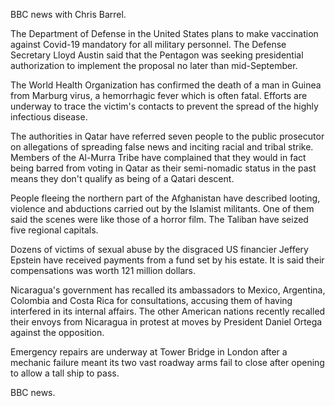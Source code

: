 BBC news with Chris Barrel.

The Department of Defense in the United States plans to make vaccination against Covid-19 mandatory for all military personnel. The Defense Secretary Lloyd Austin said that the Pentagon was seeking presidential authorization to implement the proposal no later than mid-September.

The World Health Organization has confirmed the death of a man in Guinea from Marburg virus, a hemorrhagic fever which is often fatal. Efforts are underway to trace the victim's contacts to prevent the spread of the highly infectious disease.

The authorities in Qatar have referred seven people to the public prosecutor on allegations of spreading false news and inciting racial and tribal strike. Members of the Al-Murra Tribe have complained that they would in fact being barred from voting in Qatar as their semi-nomadic status in the past means they don't qualify as being of a Qatari descent.

People fleeing the northern part of the Afghanistan have described looting, violence and abductions carried out by the Islamist militants. One of them said the scenes were like those of a horror film. The Taliban have seized five regional capitals.

Dozens of victims of sexual abuse by the disgraced US financier Jeffery Epstein have received payments from a fund set by his estate. It is said their compensations was worth 121 million dollars.

Nicaragua's government has recalled its ambassadors to Mexico, Argentina, Colombia and Costa Rica for consultations, accusing them of having interfered in its internal affairs. The other American nations recently recalled their envoys from Nicaragua in protest at moves by President Daniel Ortega against the opposition.

Emergency repairs are underway at Tower Bridge in London after a mechanic failure meant its two vast roadway arms fail to close after opening to allow a tall ship to pass.

BBC news.
